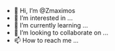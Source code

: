 - 👋 Hi, I’m @Zmaximos
- 👀 I’m interested in ...
- 🌱 I’m currently learning ...
- 💞️ I’m looking to collaborate on ...
- 📫 How to reach me ...

<!---
Zmaximos/Zmaximos is a ✨ special ✨ repository because its `README.md` (this file) appears on your GitHub profile.
You can click the Preview link to take a look at your changes.
--->
